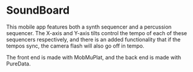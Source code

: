 # SoundBoard
This mobile app features both a synth sequencer and a percussion sequencer. The X-axis and Y-axis tilts control the tempo of each of these sequencers respectively, and there is an added functionality that if the tempos sync, the camera flash will also go off in tempo. 

The front end is made with MobMuPlat, and the back end is made with PureData.

